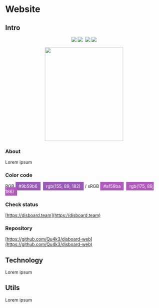 # Website

## Intro

<p align="center">
    <img src="https://img.shields.io/uptimerobot/status/m782313365-bb837257051f080edab58f83.svg?label=server&style=flat" /> <img src="https://img.shields.io/uptimerobot/ratio/m782313365-bb837257051f080edab58f83.svg?label=server%20uptime&style=flat" />&nbsp;
    <img src="https://img.shields.io/uptimerobot/status/m782313366-da14853edeb66fc0008474c1.svg?label=website&style=flat" /> <img src="https://img.shields.io/uptimerobot/ratio/m782313366-da14853edeb66fc0008474c1.svg?label=website%20uptime&style=flat" />
</p>

<p align="center">
    <img width="250" height="300" src="https://cdn.discordapp.com/attachments/561938814063607823/565663791518318635/kuhaku.gif">
</p>

### About

Lorem ipsum

### Color code

RGB <span style="background-color: #9b59b6;padding:5px 10px;color:#fff;">#9b59b6</span>&nbsp;&nbsp;<span style="background-color: #9b59b6;padding:5px 10px;color:#fff;">rgb(155, 89, 182)</span> / sRGB <span style="background-color: #af59ba;padding:5px 10px;color:#fff;">#af59ba</span>&nbsp;&nbsp;<span style="background-color: #af59ba;padding:5px 10px;color:#fff;">rgb(175, 89, 186)</span>

### Check status

[https://disboard.team](https://disboard.team)

### Repository <Badge text="private" type="warn" vertical="top"/>

[https://github.com/Qu4k3/disboard-web](https://github.com/Qu4k3/disboard-web)

## Technology

Lorem ipsum

## Utils

Lorem ipsum